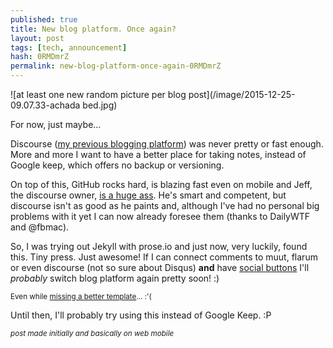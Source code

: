 ```yaml
---
published: true
title: New blog platform. Once again?
layout: post
tags: [tech, announcement]
hash: 0RMDmrZ
permalink: new-blog-platform-once-again-0RMDmrZ
---
```

![at least one new random picture per blog post](/image/2015-12-25-09.07.33-achada bed.jpg)

For now, just maybe...

Discourse ([my previous blogging platform](https://talk.cregox.com/c/blog)) was never pretty or fast enough. More and more I want to have a better place for taking notes, instead of Google keep, which offers no backup or versioning.

On top of this, GitHub rocks hard, is blazing fast even on mobile and Jeff, the discourse owner, [is a huge ass](https://what.thedailywtf.com/t/the-incoherent-ramblings-of-the-discojuice-huffing-dude/53070/164?u=cregox). He's smart and competent, but discourse isn't as good as he paints and, although I've had no personal big problems with it yet I can now already foresee them (thanks to DailyWTF and @fbmac).

So, I was trying out Jekyll with prose.io and just now, very luckily, found this. Tiny press. Just awesome! If I can connect comments to muut, flarum or even discourse (not so sure about Disqus) **and** have [social buttons](https://github.com/tinypressco/tinypressco.github.io/issues/9) I'll _probably_ switch blog platform again pretty soon! :)

<small>Even while [missing a better template](https://github.com/tinypressco/tinypressco.github.io/issues/7)... :'(</small>

Until then, I'll probably try using this instead of Google Keep. :P

<small>*post made initially and basically on web mobile*</small>
